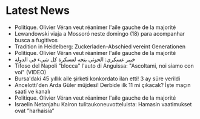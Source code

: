 # Latest News
-  Politique. Olivier Véran veut réanimer l'aile gauche de la majorité
-  Lewandowski viaja a Mossoró neste domingo (18) para acompanhar busca a fugitivos
-  Tradition in Heidelberg: Zuckerladen-Abschied vereint Generationen
-  Politique. Olivier Véran veut réanimer l'aile gauche de la majorité
-  خبير عسكري: الحوثي يتجه لعسكرة كل شيء في الدولة
-  Tifoso del Napoli "blocca" l'auto di Anguissa: "Ascoltami, noi siamo con voi" (VIDEO)
-  Bursa'daki 45 yıllık aile şirketi konkordato ilan etti! 3 ay süre verildi
-  Ancelotti'den Arda Güler müjdesi! Derbide ilk 11 mi çıkacak? İşte maçın saati ve kanalı
-  Politique. Olivier Véran veut réanimer l'aile gauche de la majorité
-  Israelin Netanjahu Kairon tuli­tauko­neuvotteluista: Hamasin vaatimukset ovat ”harhaisia”
